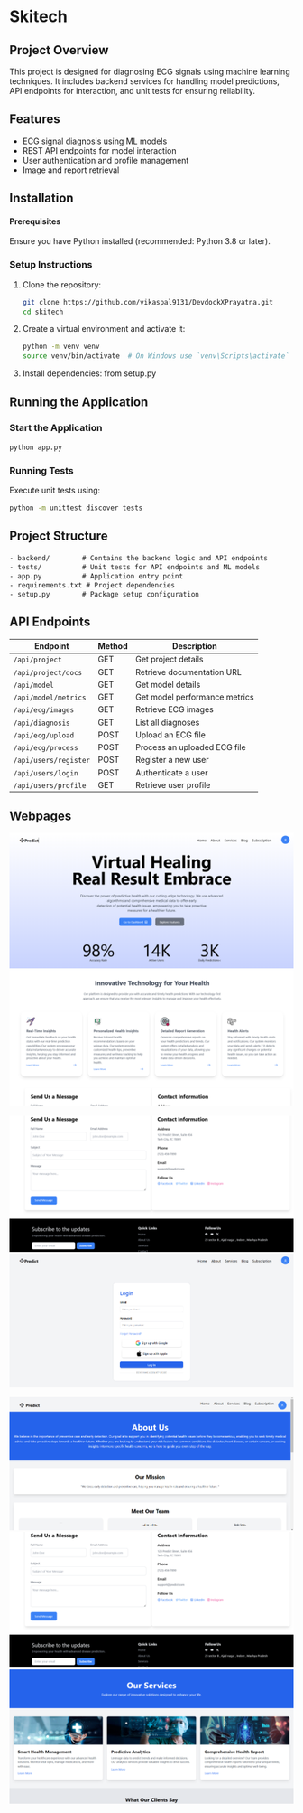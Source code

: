 # Skitech

## Project Overview
This project is designed for diagnosing ECG signals using machine learning techniques. It includes backend services for handling model predictions, API endpoints for interaction, and unit tests for ensuring reliability.

## Features
- ECG signal diagnosis using ML models
- REST API endpoints for model interaction
- User authentication and profile management
- Image and report retrieval

## Installation
#### Prerequisites
Ensure you have Python installed (recommended: Python 3.8 or later).

### Setup Instructions
1. Clone the repository:
   ```bash
   git clone https://github.com/vikaspal9131/DevdockXPrayatna.git
   cd skitech
   ```
2. Create a virtual environment and activate it:
   ```bash
   python -m venv venv
   source venv/bin/activate  # On Windows use `venv\Scripts\activate`
   ```
3. Install dependencies:
   from setup.py

## Running the Application
### Start the Application
```bash
python app.py
```

### Running Tests
Execute unit tests using:
```bash
python -m unittest discover tests
```

## Project Structure
```
- backend/        # Contains the backend logic and API endpoints
- tests/          # Unit tests for API endpoints and ML models
- app.py          # Application entry point
- requirements.txt # Project dependencies
- setup.py        # Package setup configuration
```

## API Endpoints
| Endpoint                 | Method | Description                         |
|--------------------------|--------|-------------------------------------|
| `/api/project`           | GET    | Get project details                |
| `/api/project/docs`      | GET    | Retrieve documentation URL         |
| `/api/model`             | GET    | Get model details                  |
| `/api/model/metrics`     | GET    | Get model performance metrics      |
| `/api/ecg/images`        | GET    | Retrieve ECG images                |
| `/api/diagnosis`         | GET    | List all diagnoses                 |
| `/api/ecg/upload`        | POST   | Upload an ECG file                 |
| `/api/ecg/process`       | POST   | Process an uploaded ECG file       |
| `/api/users/register`    | POST   | Register a new user                |
| `/api/users/login`       | POST   | Authenticate a user                |
| `/api/users/profile`     | GET    | Retrieve user profile              |


## Webpages 


![Alt text](Readmeimage/Screenshot%202025-03-05%20202537.png)
![Alt text](Readmeimage/Screenshot%202025-03-05%20202557.png)

![Alt text](Readmeimage/Screenshot%202025-03-05%20202632.png)
![Alt text](Readmeimage/Screenshot%202025-03-05%20202649.png)

![Alt text](Readmeimage/Screenshot%202025-03-05%20202707.png)
![Alt text](Readmeimage/Screenshot%202025-03-05%20202632.png)
![Alt text](Readmeimage/Screenshot%202025-03-05%20202724.png)



